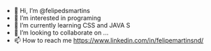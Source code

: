 - 👋 Hi, I’m @felipedsmartins
- 👀 I’m interested in programing
- 🌱 I’m currently learning CSS and JAVA S
- 💞️ I’m looking to collaborate on ...
- 📫 How to reach me https://www.linkedin.com/in/felipemartinsnd/

<!---
felipedsmartins/felipedsmartins is a ✨ special ✨ repository because its `README.md` (this file) appears on your GitHub profile.
You can click the Preview link to take a look at your changes.
--->

